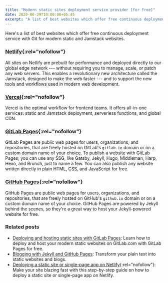```yaml
---
title: "Modern static sites deployment service provider [for free]"
date: 2020-06-29T10:00:00+05:45
excerpt: "A list of best websites which offer free continuous deployment with Git for modern static and Jamstack websites."
---
```


Here's a list of best websites which offer free continuous deployment service with Git for modern static and Jamstack websites.

### [Netlify](https://www.netlify.com/about/){:rel="nofollow"}

All sites on Netlify are prebuilt for performance and deployed directly to our global edge network --- without requiring you to manage, scale, or patch any web servers. This enables a revolutionary new architecture called the Jamstack, designed to make the web faster --- and to support the new tools and workflows used in modern web development.

### [Vercel](https://vercel.com/about){:rel="nofollow"}

Vercel is the optimal workflow for frontend teams. It offers all-in-one services: static and Jamstack deployment, serverless functions, and global CDN.

### [GitLab Pages](https://docs.gitlab.com/ee/user/project/pages/){:rel="nofollow"}

GitLab Pages are public web pages for users, organizations, and repositories, that are freely hosted on GitLab's `gitlab.io` domain or on a custom domain name of your choice. To publish a website with GitLab Pages, you can use any SSG, like Gatsby, Jekyll, Hugo, Middleman, Harp, Hexo, and Brunch, just to name a few. You can also publish any website written directly in plain HTML, CSS, and JavaScript for free.

### [GitHub Pages](https://pages.github.com/){:rel="nofollow"}

GitHub Pages are public web pages for users, organizations, and repositories, that are freely hosted on GitHub's `github.io` domain or on a custom domain name of your choice. GitHub Pages are powered by Jekyll behind the scenes, so they're a great way to host your Jekyll-powered website for free.

### Related posts

- [Deploying and hosting static sites with GitLab Pages](https://milanaryal.com.np/deploying-and-hosting-with-gitlab-pages/): Learn how to deploy and host your modern static websites on GitLab.com with GitLab Pages for free.
- [Blogging with Jekyll and GitHub Pages](https://milanaryal.com.np/blogging-with-jekyll-and-github-pages/): Transform your plain text into static websites and blogs.
- [Deploying a static site or single-page app on Netlify](https://www.netlify.com/blog/2016/10/27/a-step-by-step-guide-deploying-a-static-site-or-single-page-app/){:rel="nofollow"}: Make your site blazing fast with this step-by-step guide on how to deploy a static site or single-page app on Netlify.
